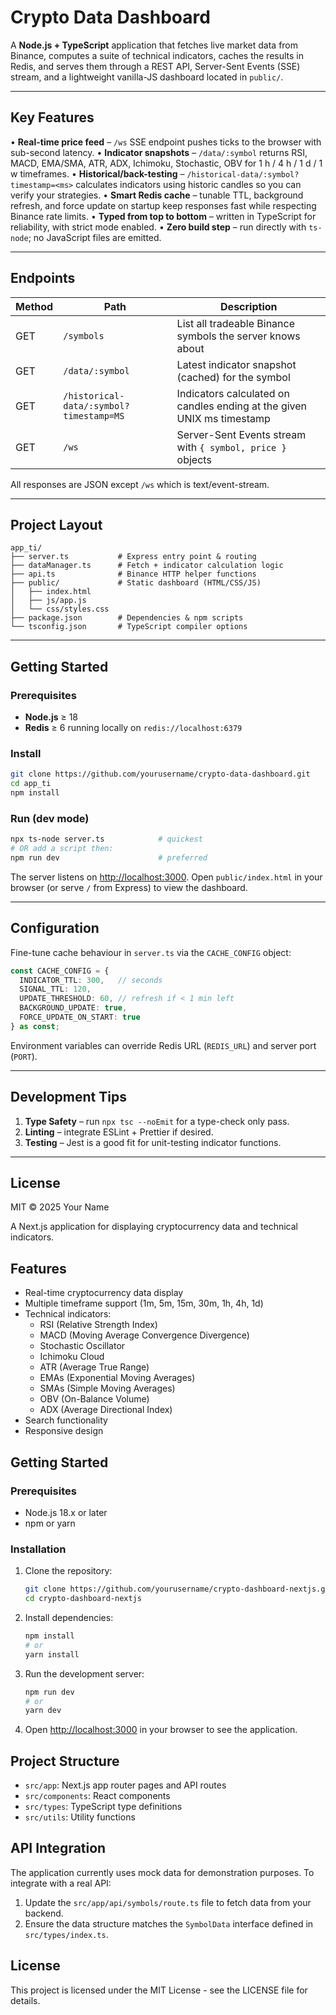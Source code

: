 # Crypto Data Dashboard

A **Node.js + TypeScript** application that fetches live market data from Binance, computes a suite of technical indicators, caches the results in Redis, and serves them through a REST API, Server-Sent Events (SSE) stream, and a lightweight vanilla-JS dashboard located in `public/`.

---

## Key Features

• **Real-time price feed** – `/ws` SSE endpoint pushes ticks to the browser with sub-second latency.
• **Indicator snapshots** – `/data/:symbol` returns RSI, MACD, EMA/SMA, ATR, ADX, Ichimoku, Stochastic, OBV for 1 h / 4 h / 1 d / 1 w timeframes.
• **Historical/back-testing** – `/historical-data/:symbol?timestamp=<ms>` calculates indicators using historic candles so you can verify your strategies.
• **Smart Redis cache** – tunable TTL, background refresh, and force update on startup keep responses fast while respecting Binance rate limits.
• **Typed from top to bottom** – written in TypeScript for reliability, with strict mode enabled.
• **Zero build step** – run directly with `ts-node`; no JavaScript files are emitted.

---

## Endpoints

| Method | Path | Description |
| ------ | ---- | ----------- |
| GET | `/symbols` | List all tradeable Binance symbols the server knows about |
| GET | `/data/:symbol` | Latest indicator snapshot (cached) for the symbol |
| GET | `/historical-data/:symbol?timestamp=MS` | Indicators calculated on candles ending at the given UNIX ms timestamp |
| GET | `/ws` | Server-Sent Events stream with `{ symbol, price }` objects |

All responses are JSON except `/ws` which is text/event-stream.

---

## Project Layout

```
app_ti/
├── server.ts           # Express entry point & routing
├── dataManager.ts      # Fetch + indicator calculation logic
├── api.ts              # Binance HTTP helper functions
├── public/             # Static dashboard (HTML/CSS/JS)
│   ├── index.html
│   ├── js/app.js
│   └── css/styles.css
├── package.json        # Dependencies & npm scripts
└── tsconfig.json       # TypeScript compiler options
```

---

## Getting Started

### Prerequisites

* **Node.js** ≥ 18
* **Redis** ≥ 6 running locally on `redis://localhost:6379`

### Install

```bash
git clone https://github.com/yourusername/crypto-data-dashboard.git
cd app_ti
npm install
```

### Run (dev mode)

```bash
npx ts-node server.ts            # quickest
# OR add a script then:
npm run dev                      # preferred
```

The server listens on <http://localhost:3000>. Open `public/index.html` in your browser (or serve `/` from Express) to view the dashboard.

---

## Configuration

Fine-tune cache behaviour in `server.ts` via the `CACHE_CONFIG` object:

```ts
const CACHE_CONFIG = {
  INDICATOR_TTL: 300,   // seconds
  SIGNAL_TTL: 120,
  UPDATE_THRESHOLD: 60, // refresh if < 1 min left
  BACKGROUND_UPDATE: true,
  FORCE_UPDATE_ON_START: true
} as const;
```

Environment variables can override Redis URL (`REDIS_URL`) and server port (`PORT`).

---

## Development Tips

1. **Type Safety** – run `npx tsc --noEmit` for a type-check only pass.
2. **Linting** – integrate ESLint + Prettier if desired.
3. **Testing** – Jest is a good fit for unit-testing indicator functions.

---

## License

MIT © 2025 Your Name


A Next.js application for displaying cryptocurrency data and technical indicators.

## Features

- Real-time cryptocurrency data display
- Multiple timeframe support (1m, 5m, 15m, 30m, 1h, 4h, 1d)
- Technical indicators:
  - RSI (Relative Strength Index)
  - MACD (Moving Average Convergence Divergence)
  - Stochastic Oscillator
  - Ichimoku Cloud
  - ATR (Average True Range)
  - EMAs (Exponential Moving Averages)
  - SMAs (Simple Moving Averages)
  - OBV (On-Balance Volume)
  - ADX (Average Directional Index)
- Search functionality
- Responsive design

## Getting Started

### Prerequisites

- Node.js 18.x or later
- npm or yarn

### Installation

1. Clone the repository:
   ```bash
   git clone https://github.com/yourusername/crypto-dashboard-nextjs.git
   cd crypto-dashboard-nextjs
   ```

2. Install dependencies:
   ```bash
   npm install
   # or
   yarn install
   ```

3. Run the development server:
   ```bash
   npm run dev
   # or
   yarn dev
   ```

4. Open [http://localhost:3000](http://localhost:3000) in your browser to see the application.

## Project Structure

- `src/app`: Next.js app router pages and API routes
- `src/components`: React components
- `src/types`: TypeScript type definitions
- `src/utils`: Utility functions

## API Integration

The application currently uses mock data for demonstration purposes. To integrate with a real API:

1. Update the `src/app/api/symbols/route.ts` file to fetch data from your backend.
2. Ensure the data structure matches the `SymbolData` interface defined in `src/types/index.ts`.

## License

This project is licensed under the MIT License - see the LICENSE file for details. 